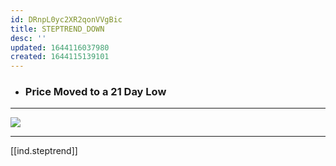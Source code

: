 ```yaml
---
id: DRnpL0yc2XR2qonVVgBic
title: STEPTREND_DOWN
desc: ''
updated: 1644116037980
created: 1644115139101
---
```


* ### Price Moved to a 21 Day Low

---

![](/assets/images/2022-02-05-21-38-04.png)

---

[[ind.steptrend]]
